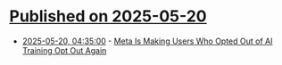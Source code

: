 # [Published on 2025-05-20](index.md)

* [2025-05-20, 04:35:00](https://soylentnews.org/article.pl?sid=25/05/19/0231252&from=rss) - [Meta Is Making Users Who Opted Out of AI Training Opt Out Again](https://soylentnews.org/article.pl?sid=25/05/19/0231252&from=rss)
